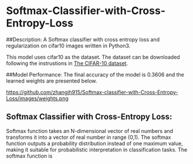 # Softmax-Classifier-with-Cross-Entropy-Loss
##Description:
A Softmax classifier with cross entropy loss and regularization
on cifar10 images written in Python3.

This model uses cifar10 as the dataset. 
The dataset can be downloaded following the instrustions in 
[The CIFAR-10 dataset](https://www.cs.toronto.edu/~kriz/cifar.html).

##Model Performance:
The final accuracy of the model is 0.3606 and the learned
weights are presented below.

https://github.com/zhangjh915/Softmax-classifier-with-Cross-Entropy-Loss/images/weights.png

## Softmax Classifier with Cross-Entropy Loss:
Softmax function takes an N-dimensional vector of real 
numbers and transforms it into a vector of real number 
in range (0,1). The softmax function outputs a probability 
distribution instead of one maximum value, making it suitable
for probabilistic interpretation in classification tasks.
The softmax function is